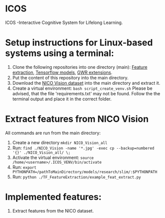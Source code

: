 # ICOS
ICOS -Interactive Cognitive System for Lifelong Learning.  

# Setup instructions for Linux-based systems using a terminal:

1. Clone the following repositories into one directory (main):
  [Feature extraction](https://github.com/VadymV/TF_FeatureExtraction.git),
  [Tensorflow models](https://github.com/VadymV/models.git),
  [GWR extensions](https://github.com/VadymV/GWR-Extensions.git).
2. Put the content of this repository into the main directory.
3. Download the [NICO Vision dataset](https://drive.google.com/open?id=1LOfoakc0AVxaG1Y983y5XqY7Ip1Wj1Jr)
into the main directory and extract it.
4. Create a virtual environment: `bash script_create_venv.sh` Please be advised, that the file 'requirements.txt' may not be found. Follow the the terminal output and place it in the correct folder.
  
# Extract features from NICO Vision 
All commands are run from the main directory:
1. Create a new directory `mkdir NICO_Vision_all`
2. Run: `find ./NICO_Vision -name '*.jpg' -exec cp --backup=numbered '{}' ./NICO_Vision_all/ \;`
3. Activate the virtual environment: `source /home/<username>/.ICOS_VENV/bin/activate`
4. Run: `export PYTHONPATH=/pathToMainDirectory/models/research/slim/:$PYTHONPATH`
5. Run: `python ./TF_FeatureExtraction/example_feat_extract.py`

# Implemented features:

1. Extract features from the NICO dataset.

